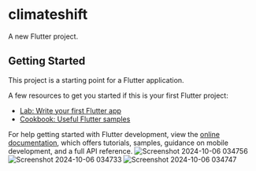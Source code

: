 # climateshift

A new Flutter project.

## Getting Started

This project is a starting point for a Flutter application.

A few resources to get you started if this is your first Flutter project:

- [Lab: Write your first Flutter app](https://docs.flutter.dev/get-started/codelab)
- [Cookbook: Useful Flutter samples](https://docs.flutter.dev/cookbook)

For help getting started with Flutter development, view the
[online documentation](https://docs.flutter.dev/), which offers tutorials,
samples, guidance on mobile development, and a full API reference.
![Screenshot 2024-10-06 034756](https://github.com/user-attachments/assets/3429dd3d-c069-42b9-8855-527c533f4145)
![Screenshot 2024-10-06 034733](https://github.com/user-attachments/assets/f40d28a8-549a-470f-86d8-5923928224a7)
![Screenshot 2024-10-06 034747](https://github.com/user-attachments/assets/cbcc58a3-b68c-436f-aa11-04598739f0d1)
